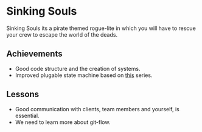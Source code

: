 # Sinking Souls
Sinking Souls its a pirate themed rogue-lite in which you will have to rescue your crew to escape the world of the deads.

## Achievements
- Good code structure and the creation of systems.
- Improved plugable state machine based on [this](https://unity3d.com/learn/tutorials/topics/navigation/finite-state-ai-delegate-pattern) series.

## Lessons
- Good communication with clients, team members and yourself, is essential.
- We need to learn more about git-flow.
